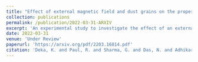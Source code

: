 ```yaml
---
title: "Effect of external magnetic field and dust grains on the properties of Ion Acoustic Waves"
collection: publications
permalink: /publication/2022-03-31-ARXIV
excerpt: 'An experimental study to investigate the effect of an external magnetic field on the propagation of ion-acoustic waves (IAWs) has been carried out in hydrogen plasma containing two-temperature electrons and dust grains. A low-pressure hot cathode discharge method is opted for plasma production. The desired two electron groups with distinct temperatures are achieved by inserting two magnetic cages with a cusp-shaped magnetic field of different surface field strengths in the same chamber. The dust grains are dropped into the plasma with the help of a dust dropper, which gain negative charges by interacting with the plasma. The IAWs are excited with the help of a mesh-grid inserted into the plasma. A planar Langmuir probe is used as a detector to detect the IAWs. The time of flight technique has been applied to measure the phase velocity of the IAWs. The results suggest that in the presence of a magnetic field, the phase velocity of IAWs increases, whereas introducing the dust particles leads to the lower phase velocity. The magnetic field is believed to have a significant effect on the wave damping. This study will aid in utilising IAWs as a diagnostic tool to estimate plasma parameters in the presence of an external magnetic field. Moreover, the study might be useful for estimating the relative ion concentrations in a two positive ion species plasma, as well as the relative concentration of the negative ions in the presence of an external magnetic field.'
date: 2022-03-31
venue: 'Under Review'
paperurl: 'https://arxiv.org/pdf/2203.16814.pdf'
citation: 'Deka, K. and Paul, R. and Sharma, G. and Das, N. and Adhikari, S. and Moulick, R. and Kausik, S. S. and Saikia, B. K. and Chin, O. H. and Wong, C. S. (2022). &quot;Effect of external magnetic field and dust grains on the properties of Ion Acoustic Waves &quot; <i>arXiv</i>.'
---
```

<!-- This paper is about the number 1. The number 2 is left for future work.

[Download paper here](http://academicpages.github.io/files/paper1.pdf)

Recommended citation: Your Name, You. (2009). "Paper Title Number 1." <i>Journal 1</i>. 1(1). -->
